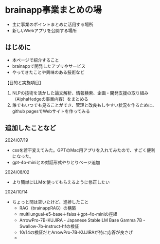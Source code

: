 # brainapp事業まとめの場
- 主に事業のポイントまとめに活用する場所
- 新しいWebアプリを公開する場所

## はじめに
- 本ページで紹介すること
- brainappで開発したアプリやサービス
- やってきたことや興味のある技術など

【目的と実施項目】
1. NLPの技術を活かした論文解析、情報検索、企画・開発支援の取り組み（AlphaHedgeの事業内容）をまとめる
2. 誰でもいつでも見ることができ、管理と改良もしやすい状況を作るために、github pagesでWebサイトを作ってみる


## 追加したことなど
2024/07/19
- cssを若干変えてみた。GPTのMac用アプリを入れてみたので、すごく便利になった。
- gpt-4o-miniとの対話形式やりとりページ追加

2024/08/02
- より簡単にLLMを使ってもらえるように修正したい

2024/10/14
- ちょっと間は空いたけど、進捗したこと
  - RAG（brainappRAG）の構築
  -   multilungual-e5-base＋faiss＋gpt-4o-miniの座組
  - ArrowPro-7B-KUJIRA・Japanese Stable LM Base Gamma 7B・Swallow-7b-instruct-hfの検証
  - 10/14の検証だとArrowPro-7B-KUJIRAが特に応答が良さげ
  - 
